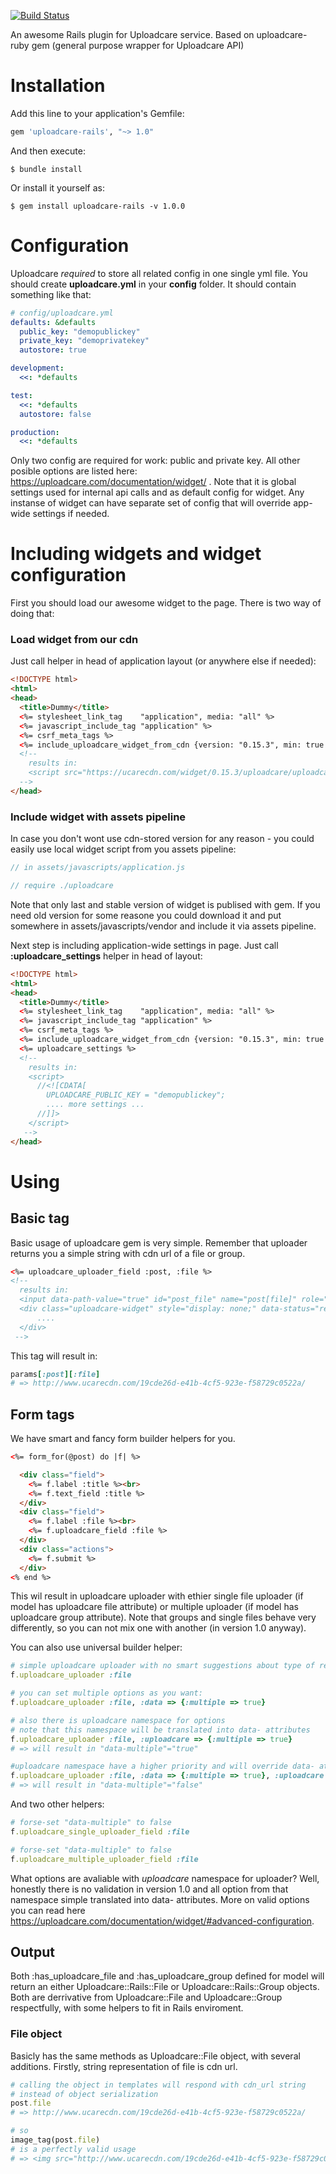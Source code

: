 [![Build Status](https://secure.travis-ci.org/uploadcare/uploadcare-rails.png?branch=master)](http://travis-ci.org/uploadcare/uploadcare-rails)

An awesome Rails plugin for Uploadcare service.
Based on uploadcare-ruby gem (general purpose wrapper for Uploadcare API)

# Installation
Add this line to your application's Gemfile:

```ruby
gem 'uploadcare-rails', "~> 1.0"
```

And then execute:

```shell
$ bundle install
```

Or install it yourself as:

```shell
$ gem install uploadcare-rails -v 1.0.0
```

# Configuration
Uploadcare *required* to store all related config in one single yml file.
You should create **uploadcare.yml** in your **config** folder. It should contain something like that:

```yaml
# config/uploadcare.yml
defaults: &defaults
  public_key: "demopublickey"
  private_key: "demoprivatekey"
  autostore: true

development:
  <<: *defaults

test:
  <<: *defaults
  autostore: false

production:
  <<: *defaults
```

Only two config are required for work: public and private key. All other posible options are listed here: https://uploadcare.com/documentation/widget/ . Note that it is global settings used for internal api calls and as default config for widget. Any instanse of widget can have separate set of config that will override app-wide settings if needed.

# Including widgets and widget configuration
First you should load our awesome widget to the page. There is two way of doing that:

### Load widget from our cdn
Just call helper in head of application layout (or anywhere else if needed):

```html
<!DOCTYPE html>
<html>
<head>
  <title>Dummy</title>
  <%= stylesheet_link_tag    "application", media: "all" %>
  <%= javascript_include_tag "application" %>
  <%= csrf_meta_tags %>
  <%= include_uploadcare_widget_from_cdn {version: "0.15.3", min: true } %>
  <!-- 
    results in: 
    <script src="https://ucarecdn.com/widget/0.15.3/uploadcare/uploadcare-0.15.3.min.js"></script>
  -->
</head>
```

### Include widget with assets pipeline
In case you don't wont use cdn-stored version for any reason - you could easily use local widget script from you assets pipeline:

```js
// in assets/javascripts/application.js

// require ./uploadcare
```
Note that only last and stable version of widget is publised with gem. If you need old version for some reasone you could download it and put somewhere in assets/javascripts/vendor and include it via assets pipeline.

Next step is including application-wide settings in page. Just call **:uploadcare_settings** helper in head of layout:

```html
<!DOCTYPE html>
<html>
<head>
  <title>Dummy</title>
  <%= stylesheet_link_tag    "application", media: "all" %>
  <%= javascript_include_tag "application" %>
  <%= csrf_meta_tags %>
  <%= include_uploadcare_widget_from_cdn {version: "0.15.3", min: true } %>
  <%= uploadcare_settings %>
  <!-- 
    results in:
    <script>
      //<![CDATA[
        UPLOADCARE_PUBLIC_KEY = "demopublickey";
        .... more settings ...
      //]]>
    </script>
   -->
</head>
```

# Using

## Basic tag
Basic usage of uploadcare gem is very simple. Remember that uploader returns you a simple string with cdn url of a file or group.

```html
<%= uploadcare_uploader_field :post, :file %>
<!-- 
  results in:
  <input data-path-value="true" id="post_file" name="post[file]" role="uploadcare-uploader" type="hidden">
  <div class="uploadcare-widget" style="display: none;" data-status="ready">
      ....
  </div>
 -->
```

This tag will result in:

```ruby
params[:post][:file]
# => http://www.ucarecdn.com/19cde26d-e41b-4cf5-923e-f58729c0522a/
```

## Form tags
We have smart and fancy form builder helpers for you.


```html
<%= form_for(@post) do |f| %>

  <div class="field">
    <%= f.label :title %><br>
    <%= f.text_field :title %>
  </div>
  <div class="field">
    <%= f.label :file %><br>
    <%= f.uploadcare_field :file %>
  </div>
  <div class="actions">
    <%= f.submit %>
  </div>
<% end %>
```

This wil result in uploadcare uploader with ethier single file uploader (if model has uploadcare file attribute) or multiple uploader (if model has uploadcare group attribute). Note that groups and single files behave very differently, so you can not mix one with another (in version 1.0 anyway).

You can also use universal builder helper:

```ruby
# simple uploadcare uploader with no smart suggestions about type of result object:
f.uploadcare_uploader :file

# you can set multiple options as you want:
f.uploadcare_uploader :file, :data => {:multiple => true}

# also there is uploadcare namespace for options
# note that this namespace will be translated into data- attributes
f.uploadcare_uploader :file, :uploadcare => {:multiple => true}
# => will result in "data-multiple"="true"

#uploadcare namespace have a higher priority and will override data- attributes
f.uploadcare_uploader :file, :data => {:multiple => true}, :uploadcare => {:multiple => false}
# => will result in "data-multiple"="false"
```

And two other helpers:

```ruby
# forse-set "data-multiple" to false
f.uploadcare_single_uploader_field :file

# forse-set "data-multiple" to false
f.uploadcare_multiple_uploader_field :file
```

What options are avaliable with *uploadcare* namespace for uploader? Well, honestly there is no validation in version 1.0 and all option from that namespace simple translated into data- attributes.
More on valid options you can read here https://uploadcare.com/documentation/widget/#advanced-configuration.


## Output
Both :has_uploadcare_file and :has_uploadcare_group defined for model will return an either Uploadcare::Rails::File or Uploadcare::Rails::Group objects. Both are derrivative from Uploadcare::File
and Uploadcare::Group respectfully, with some helpers to fit in Rails enviroment.

### File object
Basicly has the same methods as Uploadcare::File object, with several additions.
Firstly, string representation of file is cdn url.

```ruby
# calling the object in templates will respond with cdn_url string
# instead of object serialization
post.file
# => http://www.ucarecdn.com/19cde26d-e41b-4cf5-923e-f58729c0522a/

# so
image_tag(post.file)
# is a perfectly valid usage 
# => <img src="http://www.ucarecdn.com/19cde26d-e41b-4cf5-923e-f58729c0522a/">
```


